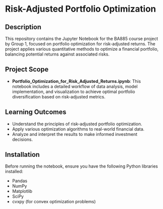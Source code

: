 # Risk-Adjusted Portfolio Optimization

## Description
This repository contains the Jupyter Notebook for the BA885 course project by Group 1, focused on portfolio optimization for risk-adjusted returns. The project applies various quantitative methods to optimize a financial portfolio, balancing potential returns against associated risks.

## Project Scope
- **Portfolio_Optimization_for_Risk_Adjusted_Returns.ipynb**: This notebook includes a detailed workflow of data analysis, model implementation, and visualization to achieve optimal portfolio diversification based on risk-adjusted metrics.

## Learning Outcomes
- Understand the principles of risk-adjusted portfolio optimization.
- Apply various optimization algorithms to real-world financial data.
- Analyze and interpret the results to make informed investment decisions.

## Installation
Before running the notebook, ensure you have the following Python libraries installed:
- Pandas
- NumPy
- Matplotlib
- SciPy
- cvxpy (for convex optimization problems)

